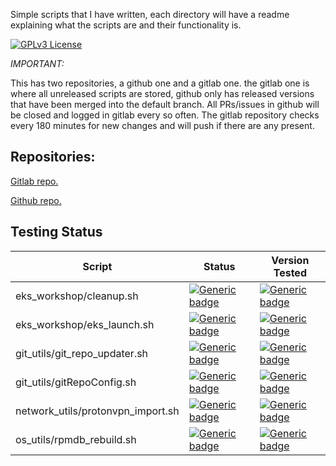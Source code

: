 Simple scripts  that I have written, each directory will have a readme explaining what the scripts are and their functionality is.

[![GPLv3 License](https://img.shields.io/github/license/flowalex-tech/scripts?style=flat-square)](https://opensource.org/licenses/)



*IMPORTANT:*

This has two repositories, a github one and a gitlab one.  the gitlab one is where all unreleased scripts are stored, github only has released versions that have been merged into the default branch. All PRs/issues in github will be closed and logged in gitlab every so often.  The gitlab repository checks every 180 minutes for new changes and will push if there are any present.

## Repositories: 
[Gitlab repo.](https://gitlab.com/flowalex/scripts)

[Github repo.](https://github.com/flowalex-tech/scripts)


## Testing Status

|Script   | Status  | Version Tested |
|---|---|---|
|  eks_workshop/cleanup.sh | [![Generic badge](https://img.shields.io/badge/Passed-No-red.svg)](https://shields.io/)  | [![Generic badge](https://img.shields.io/badge/version-0.3-blue.svg)](https://shields.io/) |
|  eks_workshop/eks_launch.sh | [![Generic badge](https://img.shields.io/badge/Passed-No-red.svg)](https://shields.io/)  | [![Generic badge](https://img.shields.io/badge/version-0.3-blue.svg)](https://shields.io/) |
| git_utils/git_repo_updater.sh |  [![Generic badge](https://img.shields.io/badge/Passed-Yes-green.svg)](https://shields.io/)  | [![Generic badge](https://img.shields.io/badge/version-0.1-blue.svg)](https://shields.io/) |
| git_utils/gitRepoConfig.sh |  [![Generic badge](https://img.shields.io/badge/Passed-Yes-green.svg)](https://shields.io/)  | [![Generic badge](https://img.shields.io/badge/version-0.1-blue.svg)](https://shields.io/) |
| network_utils/protonvpn_import.sh |  [![Generic badge](https://img.shields.io/badge/Passed-No-red.svg)](https://shields.io/)  | [![Generic badge](https://img.shields.io/badge/version-0.1-blue.svg)](https://shields.io/) |
| os_utils/rpmdb_rebuild.sh |  [![Generic badge](https://img.shields.io/badge/Passed-Yes-green.svg)](https://shields.io/)  | [![Generic badge](https://img.shields.io/badge/version-0.1-blue.svg)](https://shields.io/) |
